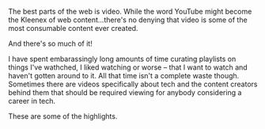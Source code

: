 The best parts of the web is video. While the word YouTube might become the Kleenex of web content…there's no denying that video is some of the most consumable content ever created.

And there's so much of it!

I have spent embarassingly long amounts of time curating playlists on things I've wathched, I liked watching or worse – that I want to watch and haven't gotten around to it. All that time isn't a complete waste though. Sometimes there are videos specifically about tech and the content creators behind them that should be required viewing for anybody considering a career in tech.

These are some of the highlights.